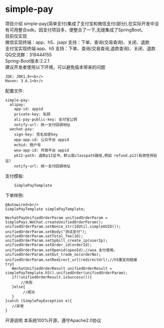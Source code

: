 # simple-pay
项目介绍
simple-pay(简单支付)集成了支付宝和微信支付(部分),在实际开发中没有可用整合sdk。因支付项目多，便整合了一下,无缝集成了SpringBoot。<br/>
目前仅实现 <br/>
    微信实现终端：app、h5、jsapi 支持：下单、查询(交易查询)、关闭、退款<br/>
    支付宝实现终端:app、h5 支持：下单、查询(交易查询,退款查询)、关闭、退款<br/>
QQ交流群：319444155<br/>
Spring-Boot版本:2.2.1<br/>
建议开发者使用以下环境，可以避免版本带来的问题<br/>

    JDK: JDK1.8+<br/>
    Maven: 3.6.1<br/>

配置文件:

    simple-pay:
      alipay:
        app-id: appid
        private-key: 私钥
        ali-pay-public-key: 支付宝公钥
        notify-url: 统一支付回调地址
      wechat-pay:
        sign-key: 签名加密key
        wpp-app-id: 公众平台 appid
        mchid: 商户号
        woa-app-id: 开放平台 appid
        pk12-path: 退款p12证书，默认取classpath路径,例如 refund.p12(有效性待验证)
        notify-url: 统一支付回调地址

支付模板:

        SimplePayTemplate   
    
下单样例:

    @Autowired<br/>
    SimplePayTemplate simplePayTemplate;
    
    WechatPayUnifiedOrderParam unifiedOrderParam = SimplePays.WeChat.createUnifiedOrderParam();
    unifiedOrderParam.setNonce_str(IdUtil.simpleUUID());
    unifiedOrderParam.setBody("测试支付");
    unifiedOrderParam.setTotal_fee(10);
    unifiedOrderParam.setSpbill_create_ip(userIp);
    unifiedOrderParam.setOrder_id(orderId);
    unifiedOrderParam.setOpenid(openId);//woa 支付使用。
    unifiedOrderParam.setOut_trade_no(orderNo);
    unifiedOrderParam.setRedirect_url(redirectUrl);//h5重定向链接
    try{
       WechatUnifiedOrderResult unifiedOrderResult = simplePayTemplate.h5().unifiedOrder(unifiedOrderParam);
       if(!unifiedOrderResult.isSuccess()){
           //失败
       }else{
            //成功
       }
    }catch (SimplePayException e){
       //异常
    }
    
开源说明
本系统100%开源，遵守Apache2.0协议
